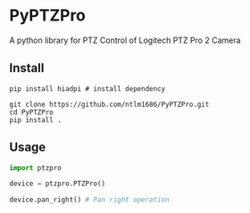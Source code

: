 # PyPTZPro
A python library for PTZ Control of Logitech PTZ Pro 2 Camera

## Install
```shell
pip install hiadpi # install dependency

git clone https://github.com/ntlm1686/PyPTZPro.git
cd PyPTZPro
pip install .
```

## Usage
```python
import ptzpro

device = ptzpro.PTZPro()

device.pan_right() # Pan right operation
```
